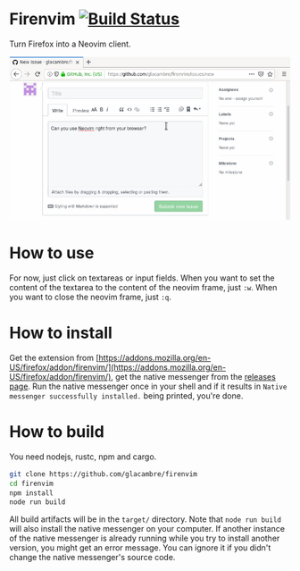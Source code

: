 # Firenvim [![Build Status](https://travis-ci.org/glacambre/firenvim.svg?branch=master)](https://travis-ci.org/glacambre/firenvim)

Turn Firefox into a Neovim client.

![Firenvim demo](firenvim.gif)

# How to use

For now, just click on textareas or input fields. When you want to set the content of the textarea to the content of the neovim frame, just `:w`. When you want to close the neovim frame, just `:q`.

# How to install

Get the extension from [https://addons.mozilla.org/en-US/firefox/addon/firenvim/](https://addons.mozilla.org/en-US/firefox/addon/firenvim/), get the native messenger from the [releases page](https://github.com/glacambre/firefox-patches/releases). Run the native messenger once in your shell and if it results in `Native messenger successfully installed.` being printed, you're done.

# How to build

You need nodejs, rustc, npm and cargo.

```sh
git clone https://github.com/glacambre/firenvim
cd firenvim
npm install
node run build
```

All build artifacts will be in the `target/` directory. Note that `node run build` will also install the native messenger on your computer. If another instance of the native messenger is already running while you try to install another version, you might get an error message. You can ignore it if you didn't change the native messenger's source code.
